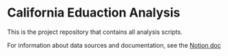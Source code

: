 # California Eduaction Analysis
This is the project repository that contains all analysis scripts.

For information about data sources and documentation, see the [Notion doc](https://www.notion.so/CA-Educational-Equity-Analysis-f5d92738a43c4dde8c885d514b8b6623)
